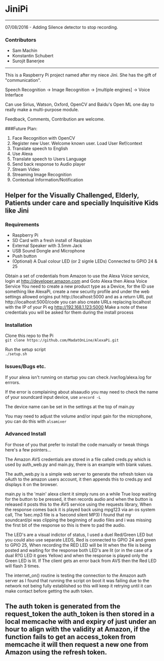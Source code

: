 # JiniPi
 
---
07/08/2016 - Adding Silence detector to stop recording. 

### Contributors
* Sam Machin
* Konstantin Schubert
* Surojit Banerjee
 
---
This is a Raspberry Pi project named after my niece Jini. She has the gift of "communication".

Speech Recognition -> Image Recognition -> [multiple engines] -> Voice Interface

Can use Sirius, Watson, Oxford, OpenCV and Baidu's Open ML one day to really make a multi-purpose module.

Feedback, Comments, Contribution are welcome.

###Future Plan:
1. Face Recognition with OpenCV
2. Register new User. Welcome known user. Load User Ref/context
3. Translate speech to English
4. Use Alexa
5. Translate speech to Users Language
6. Send back response to Audio player
7. Stream Video
8. Streaming Image Recognition
9. Contextual Information/Notification

Helper for the Visually Challenged, Elderly, Patients under care and specially Inquisitive Kids like Jini
---
 
### Requirements
* Raspberry Pi
* SD Card with a fresh install of Raspbian 
* External Speaker with 3.5mm Jack
* USB Sound Dongle and Microphone
* Push button
* (Optional) A Dual colour LED (or 2 signle LEDs) Connected to GPIO 24 & 25


Obtain a set of credentials from Amazon to use the Alexa Voice service, login at http://developer.amazon.com and Goto Alexa then Alexa Voice Service
You need to create a new product type as a Device, for the ID use something like AlexaPi, create a new security profile and under the web settings allowed origins put http://localhost:5000 and as a return URL put http://localhost:5000/code you can also create URLs replacing localhost with the IP of your Pi  eg http://192.168.1.123:5000
Make a note of these credentials you will be asked for them during the install process

### Installation
Clone this repo to the Pi    
`git clone https://github.com/MadatOnLine/AlexaPi.git`

Run the setup script         
`./setup.sh`

### Issues/Bugs etc.

If your alexa isn't running on startup you can check /var/log/alexa.log for errrors.

If the error is complaining about alsaaudio you may need to check the name of your soundcard input device, use `arecord -L` 

The device name can be set in the settings at the top of main.py 

You may need to adjust the volume and/or input gain for the microphone, you can do this with `alsamixer`

### Advanced Install
For those of you that prefer to install the code manually or tweak things here's a few pointers...

The Amazon AVS credentials are stored in a file called creds.py which is used by auth_web.py and main.py, there is an example with blank values.

The auth_web.py is a simple web server to generate the refresh token via oAuth to the amazon users account, it then appends this to creds.py and displays it on the browser.

main.py is the 'main' alexa client it simply runs on a while True loop waiting for the button to be pressed, it then records audio and when the button is released it posts this to the AVS service using the requests library, When the response comes back it is played back using mpg123 via an os system call, The 1sec.mp3 file is a 1second silent MP3) I found that my soundcard/pi was clipping the beginning of audio files and i was missing the first bit of the response so this is there to pad the audio.

The LED's are a visual indictor of status, I used a duel Red/Green LED but you could also use separate LEDS, Red is connected to GPIO 24 and green to GPIO 25, When recording the RED LED will be lit when the file is being posted and waiting for the response both LED's are lit (or in the case of a dual R?G LED it goes Yellow) and when the response is played only the Green LED is lit. If The client gets an error back from AVS then the Red LED will flash 3 times.

The internet_on() routine is testing the connection to the Amazon auth server as I found that running the script on boot it was failing due to the network not being fully established so this will keep it retrying until it can make contact before getting the auth token.

The auth token is generated from the request_token the auth_token is then stored in a local memcache with and expiry of just under an hour to align with the validity at Amazon, if the function fails to get an access_token from memcache it will then request a new one from Amazon using the refresh token.
---
 

